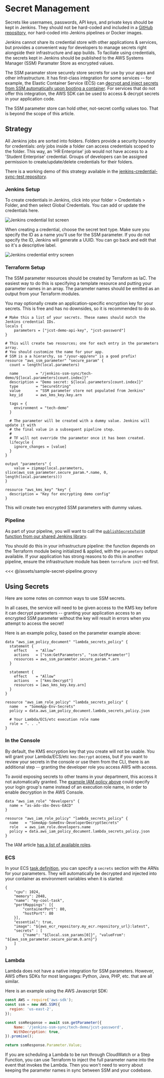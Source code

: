 # Secret Management
Secrets like usernames, passwords, API keys, and private keys should be kept in Jenkins. They should not be hard-coded and included in a [GitHub repository](../github/policies.md#secrets), nor hard-coded into Jenkins pipelines or Docker images. 

Jenkins cannot share its credential store with other applications & services, but provides a convenient way for developers to manage secrets right alongside their infrastructure and app builds. To faciliate using credentials, the secrets kept in Jenkins should be published to the AWS Systems Manager (SSM) Paramater Store as encrypted values.

The SSM paramater store securely store secrets for use by your apps and other infrastructure. It has first-class integration for some services -- for example, the Elastic Container Service (ECS) can [decrypt and inject secrets from SSM automatically upon booting a container](https://docs.aws.amazon.com/AmazonECS/latest/developerguide/specifying-sensitive-data.html). For services that do not offer this integration, the AWS SDK can be used to access & decrypt secrets in your application code.

The SSM parameter store can hold other, not-secret config values too. That is beyond the scope of this article.

## Strategy
All Jenkins jobs are sorted into folders. Folders provide a security boundry for credentials: *only* jobs inside a folder can access credentials scoped to the folder. This way, an 'HR Enterprise' job would not have access to a 'Student Enterprise' credential. Groups of developers can be assigned permission to create/update/delete credentials for their folders.

There is a working demo of this strategy available in the [jenkins-credential-sync-test repository](https://github.com/NIT-Administrative-Systems/jenkins-credential-sync-test).

### Jenkins Setup
To create credentials in Jenkins, click into your folder > Credentials > Folder, and then select Global Credentials. You can add or update the credentials here.

![Jenkins credential list screen](../assets/jenkins-cred-list.png)

When creating a credential, choose the secret text type. Make sure you specify the ID as a name you'll use for the SSM parameter. If you do not specify the ID, Jenkins will generate a UUID. You can go back and edit that so it's a descriptive label.

![Jenkins credential entry screen](../assets/jenkins-cred-entry.png)

### Terraform Setup
The SSM parameter resources should be created by Terraform as IaC. The easiest way to do this is specifying a template resource and putting your parameter names in an array. The parameter names should be emitted as an output from your Terraform modules.

You may optionally create an application-specific encryption key for your secrets. This is free and has no downsides, so it is recommended to do so.

```hcl
# Make this a list of your secrets. These names should match the Jenkins credential IDs.
locals {
    parameters = ["jcst-demo-api-key", "jcst-password"]
}

# This will create two resources; one for each entry in the parameters array.
# You should customize the name for your app. 
# SSM is a a hierarchy, so "/your-app/env" is a good prefix!
resource "aws_ssm_parameter" "secure_param" {
  count = length(local.parameters)

  name        = "/jenkins-ssm-sync/tech-demo/${local.parameters[count.index]}"
  description = "Demo secret: ${local.parameters[count.index]}"
  type        = "SecureString"
  value       = "SSM parameter store not populated from Jenkins"
  key_id      = aws_kms_key.key.arn

  tags = {
    environment = "tech-demo"
  }

  # The parameter will be created with a dummy value. Jenkins will update it with 
  # the final value in a subsequent pipeline step.
  #
  # TF will not override the parameter once it has been created.
  lifecycle {
    ignore_changes = [value]
  }
}

output "parameters" {
    value = zipmap(local.parameters, slice(aws_ssm_parameter.secure_param.*.name, 0, length(local.parameters)))
}

resource "aws_kms_key" "key" {
  description = "Key for encrypting demo config"
}
```

This will create two encrypted SSM parameters with dummy values. 

### Pipeline
As part of your pipeline, you will want to call the [`publishSecretsToSSM` function from our shared Jenkins library](../ci-cd/shared-libs.md). 

You should do this in your infrastructure pipeline: the function depends on the Terraform module being initialized & applied, with the `parameters` output available. If your application has strong reasons to do this in another pipeline, ensure the infrastructure module has been `terraform init`-ed first.

<<< @/assets/sample-secret-pipeline.groovy

## Using Secrets
Here are some notes on common ways to use SSM secrets.

In all cases, the service will need to be given access to the KMS key before it can decrypt parameters -- granting your application access to an encrypted SSM parameter without the key will result in errors when you attempt to access the secret!

Here is an example policy, based on the parameter example above:

```hcl
data "aws_iam_policy_document" "lambda_secrets_policy" {
  statement {
    effect    = "Allow"
    actions   = ["ssm:GetParameters", "ssm:GetParameter"]
    resources = aws_ssm_parameter.secure_param.*.arn
  }

  statement {
    effect    = "Allow"
    actions   = ["kms:Decrypt"]
    resources = [aws_kms_key.key.arn]
  }
}

resource "aws_iam_role_policy" "lambda_secrets_policy" {
  name   = "SomeApp-Env-Secrets"
  policy = data.aws_iam_policy_document.lambda_secrets_policy.json

  # Your Lambda/ECS/etc execution role name
  role = ". . ."
}
```

### In the Console
By default, the KMS encryption key that you create will not be usable. You will grant your Lambda/ECS/etc `kms:Decrypt` access, but if you want to review your secrets in the console or use them from the CLI, there is an additional step -- granting the developer role you access AWS with access.

To avoid exposing secrets to other teams in your department, this access it not automatically granted. The [example IAM policy above](#using-secrets) could specify your login group's name instead of an execution role name, in order to enable decryption in the AWS Console.

```hcl
data "aws_iam_role" "developers" {
  name = "as-ado-sbx-Devs-EACD"
}

resource "aws_iam_role_policy" "lambda_secrets_policy" {
  name   = "SomeApp-SomeEnv-DeveloperDecryptSecrets"
  role   = aws_iam_role.developers.name
  policy = data.aws_iam_policy_document.lambda_secrets_policy.json
}
```

The IAM article [has a list of available roles](./iam.md#developer-roles).

### ECS
In your ECS [task definition](https://docs.aws.amazon.com/AmazonECS/latest/developerguide/task_definition_parameters.html), you can specify a `secrets` section with the ARNs for your parameters. They will automatically be decrypted and injected into your container as environment variables when it is started:

```json{11-13}
{
    "cpu": 1024,
    "memory": 2048,
    "name": "my-cool-task",
    "portMappings": [{
        "containerPort": 80,
        "hostPort": 80
    }],
    "essential": true,
    "image": "${aws_ecr_repository.my_ecr.repository_url}:latest",
    "secrets" : [
        {"name": "${local.ssm_params[0]}", "valueFrom": "${aws_ssm_parameter.secure_param.0.arn}"}
    ]
}
```

### Lambda
Lambda does not have a native integration for SSM parameters. However, AWS offers SDKs for most languages: Python, Java, PHP, etc. that are all similar. 

Here is an example using the AWS Javascript SDK:

```js
const AWS = require('aws-sdk');
const ssm = new AWS.SSM({
  region: 'us-east-2',
});

const ssmResponse = await ssm.getParameter({
    Name: '/jenkins-ssm-sync/tech-demo/jcst-password',
    WithDecryption: true,
}).promise();

return ssmResponse.Parameter.Value;
```

If you are scheduling a Lambda to be run through CloudWatch or a Step Function, you can use Terraform to inject the full parameter name into the event that invokes the Lambda. Then you won't need to worry about keeping the parameter names in sync between SSM and your codebase.
